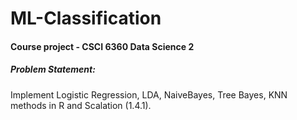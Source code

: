 # ML-Classification

#### Course project - CSCI 6360 Data Science 2

##### Problem Statement:
Implement Logistic Regression, LDA, NaiveBayes, Tree Bayes, KNN methods in R and Scalation (1.4.1).
